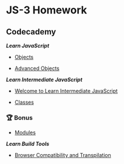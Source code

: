 # JS-3 Homework

## Codecademy

***Learn JavaScript***

* [Objects](https://www.codecademy.com/courses/introduction-to-javascript/lessons/objects/exercises/intro)

* [Advanced Objects](https://www.codecademy.com/courses/introduction-to-javascript/lessons/advanced-objects/exercises/adv-intro)

***Learn Intermediate JavaScript***

* [Welcome to Learn Intermediate JavaScript](https://www.codecademy.com/courses/learn-intermediate-javascript/informationals/learn-intermediate-javascript-welcome)

* [Classes](https://www.codecademy.com/courses/learn-intermediate-javascript/lessons/classes/exercises/introduction)

### 🏆 Bonus

* [Modules](https://www.codecademy.com/courses/learn-intermediate-javascript/articles/introduction-to-javascript-runtime-environments)

***Learn Build Tools***

* [Browser Compatibility and Transpilation](https://www.codecademy.com/courses/learn-build-tools/lessons/browser-compatibility-and-transpilation/exercises/new-introduction-to-browser-compatibility)
<!--

* [Welcome to Learn Build Tools](https://www.codecademy.com/courses/learn-build-tools/informationals/welcome-to-learn-build-tools)

* [Introduction to Build Tools](https://www.codecademy.com/courses/learn-build-tools/lessons/introduction-to-build-tools/exercises/what-are-build-tools)

-->
